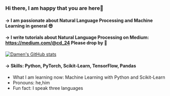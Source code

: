 ### Hi there, I am happy that you are here🥳
#### -> I am passionate about Natural Language Processing and Machine Learning in general 😎  
#### -> I write tutorials about Natural Language Processing on Medium: https://medium.com/@cd_24 Please drop by 🤝
[![Damen's GitHub stats](https://github-readme-stats.vercel.app/api?username=beeman-93)](https://github.com/anuraghazra/github-readme-stats)


#### -> Skills: Python, PyTorch, Scikit-Learn, TensorFlow, Pandas


- What I am learning now: Machine Learning with Python and Scikit-Learn 
- Pronouns: he,him 
- Fun fact: I speak three languages  




